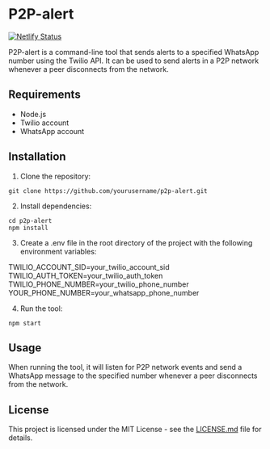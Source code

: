 # P2P-alert 
[![Netlify Status](https://api.netlify.com/api/v1/badges/a1f36bf3-9d9d-46e7-834b-06ebb326fad1/deploy-status)](https://app.netlify.com/sites/p2p-alert/deploys)

P2P-alert is a command-line tool that sends alerts to a specified WhatsApp number using the Twilio API. It can be used to send alerts in a P2P network whenever a peer disconnects from the network.

## Requirements

- Node.js
- Twilio account
- WhatsApp account

## Installation

1. Clone the repository:
```
git clone https://github.com/yourusername/p2p-alert.git
```
2. Install dependencies:

```
cd p2p-alert
npm install
```


3. Create a .env file in the root directory of the project with the following environment variables:

TWILIO_ACCOUNT_SID=your_twilio_account_sid
TWILIO_AUTH_TOKEN=your_twilio_auth_token
TWILIO_PHONE_NUMBER=your_twilio_phone_number
YOUR_PHONE_NUMBER=your_whatsapp_phone_number


4. Run the tool:

```
npm start
```

## Usage

When running the tool, it will listen for P2P network events and send a WhatsApp message to the specified number whenever a peer disconnects from the network.

## License

This project is licensed under the MIT License - see the [LICENSE.md](LICENSE.md) file for details.
